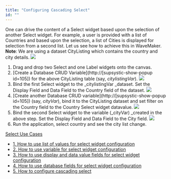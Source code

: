 ```yaml
---
title: "Configuring Cascading Select"
id: ""
---
```


One can drive the content of a Select widget based upon the selection of another Select widget. For example, a user is provided with a list of Countries and based upon the selection, a list of Cities is displayed for selection from a second list. Let us see how to achieve this in WaveMaker. **Note**: We are using a dataset CityListing which contains the country and city details. [![](../assets/sel_cs_db.png)](../assets/sel_cs_db.png)

1. Drag and drop two Select and one Label widgets onto the canvas.
2. [Create a Database CRUD Variable](http://[supsystic-show-popup id=105]) for the above CityListing table (say, _citylistingVar_). [![](../assets/sel_cs_var1.png)](../assets/sel_cs_var1.png)
3. Bind the first Select widget to the _citylistingVar _dataset. Set the Display Field and Data Field to the Country field of the dataset. [![](../assets/sel_cs_prop1.png)](../assets/sel_cs_prop1.png)
4. [Create another Database CRUD variable](http://[supsystic-show-popup id=105]) (say, _cityVar_), bind it to the CityListing dataset and set filter on the Country field to the Country Select widget datavalue. [![](../assets/sel_cs_var2.png)](../assets/sel_cs_var2.png)
5. Bind the second Select widget to the variable (_cityVar) _created in the above step. Set the Display Field and Data Field to the City field. [![](../assets/sel_cs_prop2.png)](../assets/sel_cs_prop2.png)
6. Run the application, select country and see the city list change.

[Select Use Cases](/learn/app-development/widgets/form-widgets/select-use-cases/)

- [1\. How to use list of values for select widget configuration](/learn/how-tos/configuring-select-widget-static-list-values/)
- [2\. How to use variable for select widget configuration](/learn/how-tos/configuring-select-widget-variable/)
- [3\. How to use display and data value fields for select widget configuration](/learn/how-tos/configuring-select-widget-display-data-fields/)
- [4\. How to use database fields for select widget configuration](/learn/how-tos/configuring-select-widget-database-fields/)
- [5\. How to configure cascading select](/learn/how-tos/configuring-cascading-select/)
